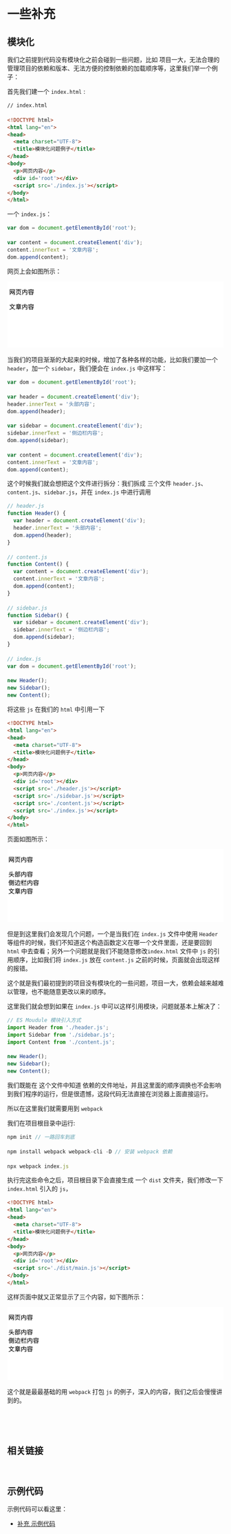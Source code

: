 # 一些补充

## 模块化

我们之前提到代码没有模块化之前会碰到一些问题，比如 项目一大，无法合理的管理项目的依赖和版本、无法方便的控制依赖的加载顺序等，这里我们举一个例子：

首先我们建一个 `index.html` :

```html
// index.html

<!DOCTYPE html>
<html lang="en">
<head>
  <meta charset="UTF-8">
  <title>模块化问题例子</title>
</head>
<body>
  <p>网页内容</p>
  <div id='root'></div>
  <script src='./index.js'></script>
</body>
</html>

```

一个 `index.js`：

```javascript
var dom = document.getElementById('root');

var content = document.createElement('div');
content.innerText = '文章内容';
dom.append(content);
```



网页上会如图所示：

![例子](./img/0.png)



当我们的项目渐渐的大起来的时候，增加了各种各样的功能，比如我们要加一个 `header`，加一个 `sidebar`，我们便会在 `index.js` 中这样写：

```javascript
var dom = document.getElementById('root');

var header = document.createElement('div');
header.innerText = '头部内容';
dom.append(header);

var sidebar = document.createElement('div');
sidebar.innerText = '侧边栏内容';
dom.append(sidebar);

var content = document.createElement('div');
content.innerText = '文章内容';
dom.append(content);
```



这个时候我们就会想把这个文件进行拆分：我们拆成 三个文件 `header.js`、`content.js`、`sidebar.js`，并在 `index.js` 中进行调用

```javascript
// header.js
function Header() {
  var header = document.createElement('div');
  header.innerText = '头部内容';
  dom.append(header);
}

// content.js
function Content() {
  var content = document.createElement('div');
  content.innerText = '文章内容';
  dom.append(content);
}

// sidebar.js
function Sidebar() {
  var sidebar = document.createElement('div');
  sidebar.innerText = '侧边栏内容';
  dom.append(sidebar);
}

// index.js
var dom = document.getElementById('root');

new Header();
new Sidebar();
new Content();

```

将这些 `js` 在我们的 `html` 中引用一下

```html
<!DOCTYPE html>
<html lang="en">
<head>
  <meta charset="UTF-8">
  <title>模块化问题例子</title>
</head>
<body>
  <p>网页内容</p>
  <div id='root'></div>
  <script src='./header.js'></script>
  <script src='./sidebar.js'></script>
  <script src='./content.js'></script>
  <script src='./index.js'></script>
</body>
</html>
```

页面如图所示：

![例子](./img/1.png)



但是到这里我们会发现几个问题，一个是当我们在 `index.js` 文件中使用 `Header` 等组件的时候，我们不知道这个构造函数定义在哪一个文件里面，还是要回到 `html` 中去查看；另外一个问题就是我们不能随意修改`index.html` 文件中 `js` 的引用顺序，比如我们将 `index.js` 放在 `content.js` 之前的时候，页面就会出现这样的报错。



这个就是我们最初提到的项目没有模块化的一些问题，项目一大，依赖会越来越难以管理，也不能随意更改以来的顺序。



这里我们就会想到如果在 `index.js` 中可以这样引用模块，问题就基本上解决了：

```javascript
// ES Moudule 模块引入方式
import Header from './header.js';
import Sidebar from './sidebar.js';
import Content from './content.js';

new Header();
new Sidebar();
new Content();
```

我们既能在 这个文件中知道 依赖的文件地址，并且这里面的顺序调换也不会影响到我们程序的运行，但是很遗憾，这段代码无法直接在浏览器上面直接运行。



所以在这里我们就需要用到 `webpack`



我们在项目根目录中运行:

```javascript
npm init // 一路回车到底

npm install webpack webpack-cli -D // 安装 webpack 依赖

npx webpack index.js
```



执行完这些命令之后，项目根目录下会直接生成 一个 `dist` 文件夹，我们修改一下 `index.html` 引入的 `js`，

```html
<!DOCTYPE html>
<html lang="en">
<head>
  <meta charset="UTF-8">
  <title>模块化问题例子</title>
</head>
<body>
  <p>网页内容</p>
  <div id='root'></div>
  <script src='./dist/main.js'></script>
</body>
</html>
```



这样页面中就又正常显示了三个内容，如下图所示：

![例子](./img/1.png)



这个就是最最基础的用 `webpack` 打包 `js` 的例子，深入的内容，我们之后会慢慢讲到的。

&nbsp;

&nbsp;

## 相关链接



&nbsp;

## 示例代码

示例代码可以看这里：

- [补充 示例代码](https://github.com/darrell0904/webpack-study-demo/tree/master/chapter0/webpack)